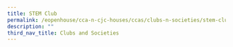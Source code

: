 ```yaml
---
title: STEM Club
permalink: /eopenhouse/cca-n-cjc-houses/ccas/clubs-n-societies/stem-club/
description: ""
third_nav_title: Clubs and Societies
---
```


